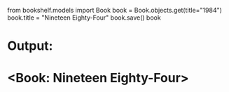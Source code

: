 from bookshelf.models import Book
book = Book.objects.get(title="1984")
book.title = "Nineteen Eighty-Four"
book.save()
book

# Output:
# <Book: Nineteen Eighty-Four>
